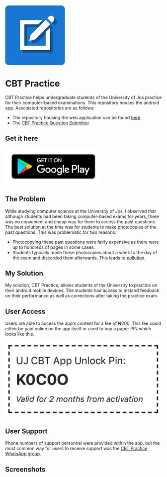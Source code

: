 ![](./assets/cbt-practice-logo.jpg)

# CBT Practice
CBT Practice helps undergraduate students of the University of Jos practice for their computer-based examinations. This repository houses the android app. Asscoiated repositories are as follows:
* The repository housing the web application can be found [here](https://github.com/okibeogezi/cbt-practice-web).
* The [CBT Practice Question Submitter](https://github.com/okibeogezi/cbt-practice-question-submitter)

## Get it here
[![](./assets/google-play.svg)](https://play.google.com/store/apps/details?id=com.makerloom.ujcbt&hl=en_US)

## The Problem
While studying computer science at the University of Jos, I observed that although students had been taking computer-based exams for years, there was no convenient and cheap way for them to access the past questions. The best solution at the time was for students to make photocopies of the past questions. This was problematic for two reasons:
* Photocopying these past questions were fairly expensive as there were up to hundreds of pages in some cases.
* Students typically made these photocopies about a week to the day of the exam and discarded them afterwards. This leads to [pollution](https://en.wikipedia.org/wiki/Environmental_impact_of_paper).

## My Solution
My solution, CBT Practice, allows students of the University to practice on their android mobile devices. The students had access to instand feedback on their performance as well as corrections after taking the practice exam.

## User Access
Users are able to access the app's content for a fee of ₦200. This fee could either be paid online on the app itself or used to buy a paper PIN which looks like this.

![](./assets/sample-paper-pin.png)

## User Support
Phone numbers of support personnel were provided within the app, but the most common way for users to receive support was the [CBT Practice WhatsApp group](https://chat.whatsapp.com/I9aDaWoaxydJJxcu9f7sQv).

## Screenshots
